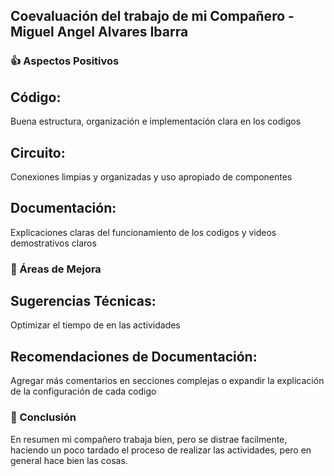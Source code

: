 
## Coevaluación del trabajo de mi Compañero - Miguel Angel Alvares Ibarra

### 👍 Aspectos Positivos

## Código:

Buena estructura, organización e implementación clara en los codigos


## Circuito:

Conexiones limpias y organizadas y uso apropiado de componentes

## Documentación:

Explicaciones claras del funcionamiento de los codigos y videos demostrativos claros

### 🔧 Áreas de Mejora

## Sugerencias Técnicas:

Optimizar el tiempo de en las actividades


## Recomendaciones de Documentación:

Agregar más comentarios en secciones complejas o expandir la explicación de la configuración de cada codigo


### 💭 Conclusión
En resumen mi compañero trabaja bien, pero se distrae facilmente, haciendo un poco tardado el proceso de realizar las actividades, pero en general hace bien las cosas.

